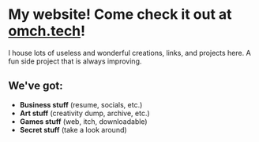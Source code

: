 # My website! Come check it out at [omch.tech](https://omch.tech)!

I house lots of useless and wonderful creations, links, and projects here. A fun side project that is always improving.



## We've got:

- **Business stuff** (resume, socials, etc.)
- **Art stuff** (creativity dump, archive, etc.)
- **Games stuff** (web, itch, downloadable)
- **Secret stuff** (take a look around)
